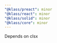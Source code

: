 ```yaml
---
"@klass/preact": minor
"@klass/react": minor
"@klass/solid": minor
"@klass/core": minor
---
```


Depends on clsx
